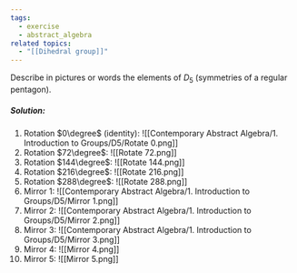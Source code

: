 ```yaml
---
tags:
  - exercise
  - abstract_algebra
related topics:
  - "[[Dihedral group]]"
---
```

Describe in pictures or words the elements of $D_5$ (symmetries of a regular pentagon).
##### Solution:
1. Rotation $0\degree$ (identity):
	![[Contemporary Abstract Algebra/1. Introduction to Groups/D5/Rotate 0.png]]
2. Rotation $72\degree$:
	![[Rotate 72.png]]
3. Rotation $144\degree$:
	![[Rotate 144.png]]
4. Rotation $216\degree$:
	![[Rotate 216.png]]
5. Rotation $288\degree$:
	![[Rotate 288.png]]
6. Mirror $1$:
	![[Contemporary Abstract Algebra/1. Introduction to Groups/D5/Mirror 1.png]]
7. Mirror $2$:
	![[Contemporary Abstract Algebra/1. Introduction to Groups/D5/Mirror 2.png]]
8. Mirror $3$:
	![[Contemporary Abstract Algebra/1. Introduction to Groups/D5/Mirror 3.png]]
9. Mirror $4$:
	![[Mirror 4.png]]
10. Mirror $5$:
	![[Mirror 5.png]]